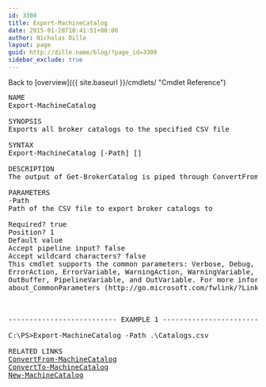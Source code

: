 ```yaml
---
id: 3308
title: Export-MachineCatalog
date: 2015-01-28T10:41:51+00:00
author: Nicholas Dille
layout: page
guid: http://dille.name/blog/?page_id=3308
sidebar_exclude: true
---
```

Back to [overview]({{ site.baseurl }}/cmdlets/ "Cmdlet Reference")

<pre>NAME
Export-MachineCatalog

SYNOPSIS
Exports all broker catalogs to the specified CSV file

SYNTAX
Export-MachineCatalog [-Path] []

DESCRIPTION
The output of Get-BrokerCatalog is piped through ConvertFrom-MachineCatalog and written to a CSV file

PARAMETERS
-Path
Path of the CSV file to export broker catalogs to

Required? true
Position? 1
Default value
Accept pipeline input? false
Accept wildcard characters? false
This cmdlet supports the common parameters: Verbose, Debug,
ErrorAction, ErrorVariable, WarningAction, WarningVariable,
OutBuffer, PipelineVariable, and OutVariable. For more information, see
about_CommonParameters (http://go.microsoft.com/fwlink/?LinkID=113216).



-------------------------- EXAMPLE 1 --------------------------

C:\PS&gt;Export-MachineCatalog -Path .\Catalogs.csv

RELATED LINKS
<a href="{{ site.baseurl }}/cmdlets/convertfrom-machinecatalog/" title="ConvertFrom-MachineCatalog">ConvertFrom-MachineCatalog</a>
<a href="{{ site.baseurl }}/cmdlets/convertto-machinecatalog/" title="ConvertTo-MachineCatalog">ConvertTo-MachineCatalog</a>
<a href="{{ site.baseurl }}/cmdlets/new-machinecatalog/" title="New-MachineCatalog">New-MachineCatalog</a>
</pre>